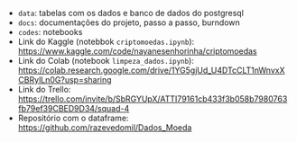 - `data`: tabelas com os dados e banco de dados do postgresql
- `docs`: documentações do projeto, passo a passo, burndown
- `codes`: notebooks
- Link do Kaggle (notebbok `criptomoedas.ipynb`): https://www.kaggle.com/code/nayanesenhorinha/criptomoedas
- Link do Colab (notebook `limpeza_dados.ipynb`): https://colab.research.google.com/drive/1YG5gjUd_U4DTcCLT1nWnvxXCBRylLn0G?usp=sharing
- Link do Trello: https://trello.com/invite/b/SbRGYUpX/ATTI79161cb433f3b058b7980763fb79ef39CBED9D34/squad-4
- Repositório com o dataframe: https://github.com/razevedomil/Dados_Moeda
